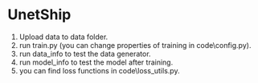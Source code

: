 # UnetShip
1. Upload data to data folder. 
2. run train.py (you can change properties of training in code\config.py).
3. run data_info to test the data generator.
4. run model_info to test the model after training.
5. you can find loss functions in code\loss_utils.py.
